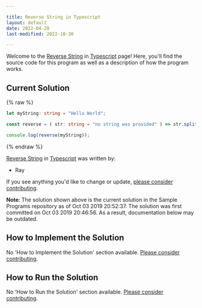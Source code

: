 ```yaml
---

title: Reverse String in Typescript
layout: default
date: 2022-04-28
last-modified: 2022-10-30

---
```


Welcome to the [Reverse String](https://sampleprograms.io/projects/reverse-string) in [Typescript](https://sampleprograms.io/languages/typescript) page! Here, you'll find the source code for this program as well as a description of how the program works.

## Current Solution

{% raw %}

```typescript
let myString: string = "Hello World";

const reverse = ( str: string = "no string was provided" ) => str.split("").reverse().join("");

console.log(reverse(myString));
```

{% endraw %}

[Reverse String](https://sampleprograms.io/projects/reverse-string) in [Typescript](https://sampleprograms.io/languages/typescript) was written by:

- Ray

If you see anything you'd like to change or update, [please consider contributing](https://github.com/TheRenegadeCoder/sample-programs).

**Note**: The solution shown above is the current solution in the Sample Programs repository as of Oct 03 2019 20:52:37. The solution was first committed on Oct 03 2019 20:46:56. As a result, documentation below may be outdated.

## How to Implement the Solution

No 'How to Implement the Solution' section available. [Please consider contributing](https://github.com/TheRenegadeCoder/sample-programs-website).

## How to Run the Solution

No 'How to Run the Solution' section available. [Please consider contributing](https://github.com/TheRenegadeCoder/sample-programs-website).